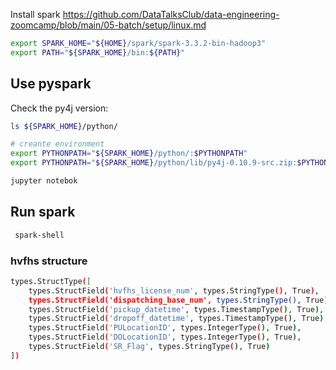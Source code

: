 
Install spark
https://github.com/DataTalksClub/data-engineering-zoomcamp/blob/main/05-batch/setup/linux.md

```bash
export SPARK_HOME="${HOME}/spark/spark-3.3.2-bin-hadoop3"
export PATH="${SPARK_HOME}/bin:${PATH}"
```

## Use pyspark
Check the py4j version:
```bash
ls ${SPARK_HOME}/python/

# creante environment
export PYTHONPATH="${SPARK_HOME}/python/:$PYTHONPATH"
export PYTHONPATH="${SPARK_HOME}/python/lib/py4j-0.10.9-src.zip:$PYTHONPATH"

jupyter notebok
```

## Run spark
```bash
 spark-shell
```

### hvfhs structure

```bash
types.StructType([    
    types.StructField('hvfhs_license_num', types.StringType(), True), 
    types.StructField('dispatching_base_num', types.StringType(), True), 
    types.StructField('pickup_datetime', types.TimestampType(), True), 
    types.StructField('dropoff_datetime', types.TimestampType(), True), 
    types.StructField('PULocationID', types.IntegerType(), True), 
    types.StructField('DOLocationID', types.IntegerType(), True), 
    types.StructField('SR_Flag', types.StringType(), True)
])
```
